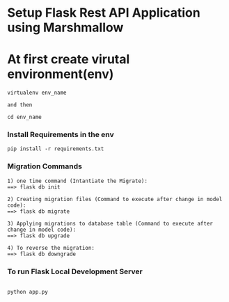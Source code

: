 # Setup Flask Rest API Application using Marshmallow

# At first create virutal environment(env)
```
virtualenv env_name

and then 

cd env_name
```

### Install Requirements in the env

```
pip install -r requirements.txt
```

### Migration Commands

```
1) one time command (Intantiate the Migrate):
==> flask db init 

2) Creating migration files (Command to execute after change in model code):
==> flask db migrate 

3) Applying migrations to database table (Command to execute after change in model code):
==> flask db upgrade

4) To reverse the migration:
==> flask db downgrade

```


### To run Flask Local Development Server

```

python app.py 

```
